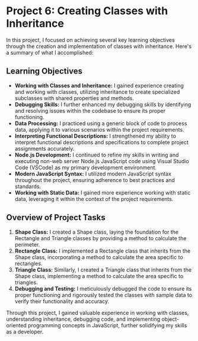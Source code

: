 # Project 6: Creating Classes with Inheritance

In this project, I focused on achieving several key learning objectives through the creation and implementation of classes with inheritance. Here's a summary of what I accomplished:

## Learning Objectives

- **Working with Classes and Inheritance:** I gained experience creating and working with classes, utilizing inheritance to create specialized subclasses with shared properties and methods.
- **Debugging Skills:** I further enhanced my debugging skills by identifying and resolving issues within the codebase to ensure its proper functioning.
- **Data Processing:** I practiced using a generic block of code to process data, applying it to various scenarios within the project requirements.
- **Interpreting Functional Descriptions:** I strengthened my ability to interpret functional descriptions and specifications to complete project assignments accurately.
- **Node.js Development:** I continued to refine my skills in writing and executing non-web server Node.js JavaScript code using Visual Studio Code (VSCode) as my primary development environment.
- **Modern JavaScript Syntax:** I utilized modern JavaScript syntax throughout the project, ensuring adherence to best practices and standards.
- **Working with Static Data:** I gained more experience working with static data, leveraging it within the context of the project requirements.

## Overview of Project Tasks

1. **Shape Class:** I created a Shape class, laying the foundation for the Rectangle and Triangle classes by providing a method to calculate the perimeter.
2. **Rectangle Class:** I implemented a Rectangle class that inherits from the Shape class, incorporating a method to calculate the area specific to rectangles.
3. **Triangle Class:** Similarly, I created a Triangle class that inherits from the Shape class, implementing a method to calculate the area specific to triangles.
4. **Debugging and Testing:** I meticulously debugged the code to ensure its proper functioning and rigorously tested the classes with sample data to verify their functionality and accuracy.

Through this project, I gained valuable experience in working with classes, understanding inheritance, debugging code, and implementing object-oriented programming concepts in JavaScript, further solidifying my skills as a developer.
